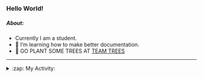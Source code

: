 ### Hello World!

##### About:
- Currently I am a student.
- 🌱 I’m learning how to make better documentation.
- 🌱 GO PLANT SOME TREES AT [TEAM TREES](https://teamtrees.org/)

---
<details>
  <summary>:zap: My Activity:</summary>
  
<!--START_SECTION:waka-->
![Code Time](http://img.shields.io/badge/Code%20Time-1%2C244%20hrs%2052%20mins-blue)

**I'm a Night 🦉** 

```text
🌞 Morning                2066 commits        ███░░░░░░░░░░░░░░░░░░░░░░   10.38 % 
🌆 Daytime                6685 commits        ████████░░░░░░░░░░░░░░░░░   33.58 % 
🌃 Evening                5718 commits        ███████░░░░░░░░░░░░░░░░░░   28.73 % 
🌙 Night                  5436 commits        ███████░░░░░░░░░░░░░░░░░░   27.31 % 
```
📅 **I'm Most Productive on Wednesday** 

```text
Monday                   2743 commits        ███░░░░░░░░░░░░░░░░░░░░░░   13.78 % 
Tuesday                  2733 commits        ███░░░░░░░░░░░░░░░░░░░░░░   13.73 % 
Wednesday                4719 commits        ██████░░░░░░░░░░░░░░░░░░░   23.71 % 
Thursday                 2635 commits        ███░░░░░░░░░░░░░░░░░░░░░░   13.24 % 
Friday                   2125 commits        ███░░░░░░░░░░░░░░░░░░░░░░   10.68 % 
Saturday                 1696 commits        ██░░░░░░░░░░░░░░░░░░░░░░░   08.52 % 
Sunday                   3254 commits        ████░░░░░░░░░░░░░░░░░░░░░   16.35 % 
```


📊 **This Week I Spent My Time On** 

```text
🔥 Editors: 
VS Code                  53 mins             ██████████████░░░░░░░░░░░   55.79 % 
IntelliJ                 42 mins             ███████████░░░░░░░░░░░░░░   44.21 % 

🐱‍💻 Projects: 
java-springboot-projects 42 mins             ███████████░░░░░░░░░░░░░░   44.21 % 
py-series                38 mins             ██████████░░░░░░░░░░░░░░░   39.56 % 
github-readme-youtube-car12 mins             ███░░░░░░░░░░░░░░░░░░░░░░   13.36 % 
vlsm-subnet              2 mins              █░░░░░░░░░░░░░░░░░░░░░░░░   02.87 % 
CSE224-Fundamentals-of-An0 secs              ░░░░░░░░░░░░░░░░░░░░░░░░░   00.01 % 
```


 Last Updated on 02/11/2023 04:10:48 UTC
<!--END_SECTION:waka-->
</details>

